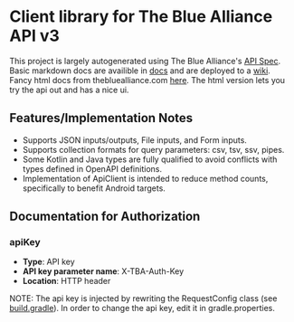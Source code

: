 # Client library for The Blue Alliance API v3

This project is largely autogenerated using The Blue Alliance's [API Spec](https://www.thebluealliance.com/swagger/api_v3.json). Basic markdown docs are availible in [docs](docs) and are deployed to a [wiki](https://hybras.github.io/The-Blue-Alliance-API/). Fancy html docs from thebluealliance.com [here](https://www.thebluealliance.com/apidocs/v3). The html version lets you try the api out and has a nice ui.

## Features/Implementation Notes

* Supports JSON inputs/outputs, File inputs, and Form inputs.
* Supports collection formats for query parameters: csv, tsv, ssv, pipes.
* Some Kotlin and Java types are fully qualified to avoid conflicts with types defined in OpenAPI definitions.
* Implementation of ApiClient is intended to reduce method counts, specifically to benefit Android targets.

## Documentation for Authorization

### apiKey

- **Type**: API key
- **API key parameter name**: X-TBA-Auth-Key
- **Location**: HTTP header

NOTE: The api key is injected by rewriting the RequestConfig class (see [build.gradle](build.gradle#L48-79)). In order to change the api key, edit it in gradle.properties. 


